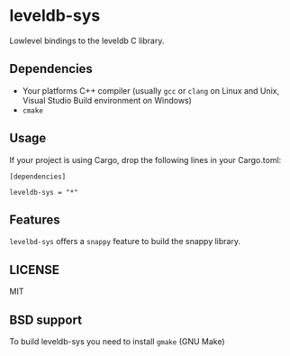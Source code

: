 # leveldb-sys

Lowlevel bindings to the leveldb C library.

## Dependencies

* Your platforms C++ compiler (usually `gcc` or `clang` on Linux and Unix, Visual Studio Build environment on Windows)
* `cmake`

## Usage

If your project is using Cargo, drop the following lines in your Cargo.toml:

```
[dependencies]

leveldb-sys = "*"
```

## Features

`levelbd-sys` offers a `snappy` feature to build the snappy library.

## LICENSE

MIT

## BSD support

To build leveldb-sys you need to install `gmake` (GNU Make)
